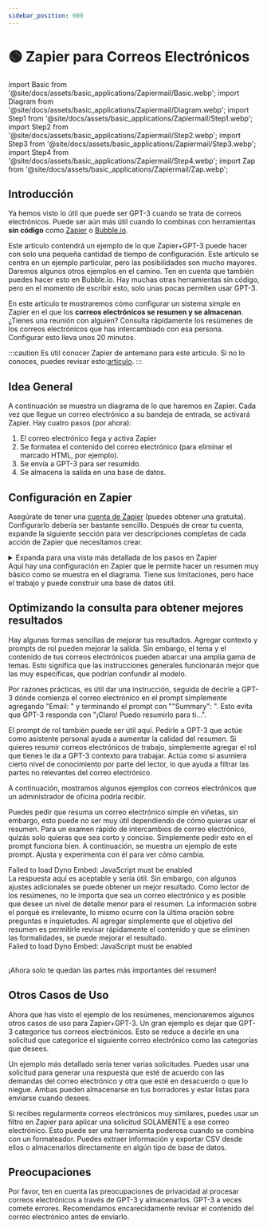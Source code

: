 ```yaml
---
sidebar_position: 600
---
```


# 🟢 Zapier para Correos Electrónicos

import Basic from '@site/docs/assets/basic_applications/Zapiermail/Basic.webp';
import Diagram from '@site/docs/assets/basic_applications/Zapiermail/Diagram.webp';
import Step1 from '@site/docs/assets/basic_applications/Zapiermail/Step1.webp';
import Step2 from '@site/docs/assets/basic_applications/Zapiermail/Step2.webp';
import Step3 from '@site/docs/assets/basic_applications/Zapiermail/Step3.webp';
import Step4 from '@site/docs/assets/basic_applications/Zapiermail/Step4.webp';
import Zap from '@site/docs/assets/basic_applications/Zapiermail/Zap.webp';

## Introducción

Ya hemos visto lo útil que puede ser GPT-3 cuando se trata de correos electrónicos. Puede ser aún más útil cuando lo combinas con herramientas **sin código** como [Zapier](https://zapier.com) o [Bubble.io](https://bubble.io).

Este artículo contendrá un ejemplo de lo que Zapier+GPT-3 puede hacer con solo una pequeña cantidad de tiempo de configuración. Este artículo se centra en un ejemplo particular, pero las posibilidades son mucho mayores. Daremos algunos otros ejemplos en el camino. Ten en cuenta que también puedes hacer esto en Bubble.io. Hay muchas otras herramientas sin código, pero en el momento de escribir esto, solo unas pocas permiten usar GPT-3.

En este artículo te mostraremos cómo configurar un sistema simple en Zapier en el que los **correos electrónicos se resumen y se almacenan**. ¿Tienes una reunión con alguien? Consulta rápidamente los resúmenes de los correos electrónicos que has intercambiado con esa persona. Configurar esto lleva unos 20 minutos.

:::caution
Es útil conocer Zapier de antemano para este artículo. Si no lo conoces, puedes revisar esto:[articulo](https://zapier.com/learn/).
:::

## Idea General

A continuación se muestra un diagrama de lo que haremos en Zapier. Cada vez que llegue un correo electrónico a su bandeja de entrada, se activará Zapier. Hay cuatro pasos (por ahora):

1.  El correo electrónico llega y activa Zapier
1.  Se formatea el contenido del correo electrónico (para eliminar el marcado HTML, por ejemplo).
1.  Se envía a GPT-3 para ser resumido.
1.  Se almacena la salida en una base de datos.

<div style={{textAlign: 'left'}}>
  <LazyLoadImage src={Diagram} style={{width: "500px"}} />
</div>

## Configuración en Zapier

Asegúrate de tener una [cuenta de Zapier](https://zapier.com/sign-up) (puedes obtener una gratuita). Configurarlo debería ser bastante sencillo. Después de crear tu cuenta, expande la siguiente sección para ver descripciones completas de cada acción de Zapier que necesitamos crear.

<details>
  <summary>Expanda para una vista más detallada de los pasos en Zapier</summary>
  <div>
  Así es como finalmente se verá el diagrama de acción de Zapier.
    <div><div style={{textAlign: 'left'}}>
  <LazyLoadImage src={Zap} style={{width: "500px"}} />
</div></div>
    <br/>
    <details>
      <summary>
      Paso 1: Disparador de Gmail en nuevos correos electrónicos entrantes (se utiliza Gmail aquí)
      </summary>
      <div>
        <div style={{textAlign: 'left'}}>
    <LazyLoadImage src={Step1} style={{width: "500px"}} />
        </div>
      </div>
    </details>
    <details>
      <summary>
       Paso 2: Formatter para el contenido del correo electrónico
      </summary>
      <div>
        <div style={{textAlign: 'left'}}>
  <LazyLoadImage src={Step2} style={{width: "500px"}} />
</div>
      </div>
    </details>
    <details>
      <summary>
        Paso 3: Solicitando el contenido del correo electrónico
        <br/>
      </summary>
      <div>
        <div style={{textAlign: 'left'}}>
  <LazyLoadImage src={Step3} style={{width: "500px"}} />
</div>
      </div>
    </details>
    <details>
      <summary>
        Paso 4: Agregarlo a una base de datos
      </summary>
      <div>
        <div style={{textAlign: 'left'}}>
  <LazyLoadImage src={Step4} style={{width: "500px"}} />
</div>
      </div>
    </details>
  </div>
</details>
Aquí hay una configuración en Zapier que le permite hacer un resumen muy básico como se muestra en el diagrama. Tiene sus limitaciones, pero hace el trabajo y puede construir una base de datos útil.

## Optimizando la consulta para obtener mejores resultados

Hay algunas formas sencillas de mejorar tus resultados. Agregar contexto y prompts de rol pueden mejorar la salida. Sin embargo, el tema y el contenido de tus correos electrónicos pueden abarcar una amplia gama de temas. Esto significa que las instrucciones generales funcionarán mejor que las muy específicas, que podrían confundir al modelo.

Por razones prácticas, es útil dar una instrucción, seguida de decirle a GPT-3 dónde comienza el correo electrónico en el prompt simplemente agregando "Email: " y terminando el prompt con ""Summary": ". Esto evita que GPT-3 responda con "¡Claro! Puedo resumirlo para ti...".

El prompt de rol también puede ser útil aquí. Pedirle a GPT-3 que actúe como asistente personal ayuda a aumentar la calidad del resumen. Si quieres resumir correos electrónicos de trabajo, simplemente agregar el rol que tienes le da a GPT-3 contexto para trabajar. Actúa como si asumiera cierto nivel de conocimiento por parte del lector, lo que ayuda a filtrar las partes no relevantes del correo electrónico.

A continuación, mostramos algunos ejemplos con correos electrónicos que un administrador de oficina podría recibir.

Puedes pedir que resuma un correo electrónico simple en viñetas, sin embargo, esto puede no ser muy útil dependiendo de cómo quieras usar el resumen. Para un examen rápido de intercambios de correo electrónico, quizás solo quieras que sea corto y conciso. Simplemente pedir esto en el prompt funciona bien. A continuación, se muestra un ejemplo de este prompt. Ajusta y experimenta con él para ver cómo cambia.

<div trydyno-embed="" openai-model="text-davinci-003" initial-prompt="Actúe como mi asistente personal. Soy un administrador de oficina. Resuma el siguiente correo electrónico de la manera más concisa posible, ignorando el encabezado y pie de página y cualquier correo electrónico anterior.. \n\nCorreo Electrónico: Solicitud de suministros de oficina adicionales Estimado Administrador de Oficina, Espero que este correo electrónico le encuentre bien. Me dirijo a usted para solicitar suministros de oficina adicionales para nuestro equipo. Como sabe, últimamente hemos estado experimentando un alto volumen de trabajo y hemos estado utilizando nuestros suministros a un ritmo más rápido de lo habitual. Agradeceríamos mucho si pudiera proporcionarnos los siguientes elementos: Papel de impresora Cartuchos de tinta para la impresora HP en la sala de conferencias Notas adhesivas Clips de carpeta Marcadores Por favor, háganos saber si hay alguna pregunta o inquietud, y cuándo podemos esperar la entrega de los suministros. Gracias por su ayuda. \n\nAtentamente, Tu Nombre:\n" initial-response="Solicitud de suministros de oficina adicionales debido a alta carga de trabajo. Lista de elementos solicitados: papel de impresora, cartuchos de tinta para la impresora HP en la sala de conferencias, notas adhesivas, clips de carpeta y marcadores. Se solicita información sobre la entrega y si hay alguna pregunta o inquietud." max-tokens="256" box-rows="15" model-temp="0.0" top-p="0">
    <noscript>Failed to load Dyno Embed: JavaScript must be enabled</noscript>
</div>
La respuesta aquí es aceptable y sería útil. Sin embargo, con algunos ajustes adicionales se puede obtener un mejor resultado. Como lector de los resúmenes, no le importa que sea un correo electrónico y es posible que desee un nivel de detalle menor para el resumen. La información sobre el porqué es irrelevante, lo mismo ocurre con la última oración sobre preguntas e inquietudes. Al agregar simplemente que el objetivo del resumen es permitirle revisar rápidamente el contenido y que se eliminen las formalidades, se puede mejorar el resultado.

<div trydyno-embed="" openai-model="text-davinci-003" initial-prompt="Actúa como mi asistente personal. Soy un administrador de oficina. Resume el siguiente correo electrónico lo más concisamente posible, ignorando el encabezado, pie de página y cualquier correo electrónico anterior. Quiero usar el resumen para revisar rápidamente los correos electrónicos. Elimina cualquier formalidad. \n\nCorreo Electrónico:Solicitud de suministros de oficina adicionales Estimado Administrador de Oficina, Me dirijo a usted para solicitar suministros de oficina adicionales para nuestro equipo. Como sabe, últimamente hemos estado experimentando un alto volumen de trabajo y hemos estado utilizando nuestros suministros a un ritmo más rápido de lo habitual. Agradeceríamos mucho si pudiera proporcionarnos los siguientes elementos: Papel de impresora Cartuchos de tinta para la impresora HP en la sala de conferencias Notas adhesivas Clips de carpeta Marcadores Por favor, háganos saber cuándo podemos esperar la entrega de los suministros. Gracias por su ayuda. \n\nAtentamente, Tu Nombre:\n" initial-response="Solicitud de suministros de oficina adicionales - papel de impresora, cartuchos de tinta para impresora HP, notas adhesivas, clips de carpeta y marcadores." max-tokens="256" box-rows="15" model-temp="0.0" top-p="0">
    <noscript>Failed to load Dyno Embed: JavaScript must be enabled</noscript>
</div>

<br/>¡Ahora solo te quedan las partes más importantes del resumen!

## Otros Casos de Uso

Ahora que has visto el ejemplo de los resúmenes, mencionaremos algunos otros casos de uso para Zapier+GPT-3. Un gran ejemplo es dejar que GPT-3 categorice tus correos electrónicos. Esto se reduce a decirle en una solicitud que categorice el siguiente correo electrónico como las categorías que desees.

Un ejemplo más detallado sería tener varias solicitudes. Puedes usar una solicitud para generar una respuesta que esté de acuerdo con las demandas del correo electrónico y otra que esté en desacuerdo o que lo niegue. Ambas pueden almacenarse en tus borradores y estar listas para enviarse cuando desees.

Si recibes regularmente correos electrónicos muy similares, puedes usar un filtro en Zapier para aplicar una solicitud SOLAMENTE a ese correo electrónico. Esto puede ser una herramienta poderosa cuando se combina con un formateador. Puedes extraer información y exportar CSV desde ellos o almacenarlos directamente en algún tipo de base de datos.

## Preocupaciones

Por favor, ten en cuenta las preocupaciones de privacidad al procesar correos electrónicos a través de GPT-3 y almacenarlos. GPT-3 a veces comete errores. Recomendamos encarecidamente revisar el contenido del correo electrónico antes de enviarlo.
